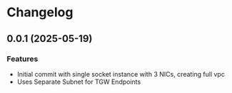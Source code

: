# Changelog

## 0.0.1 (2025-05-19)

### Features
- Initial commit with single socket instance with 3 NICs, creating full vpc
- Uses Separate Subnet for TGW Endpoints
